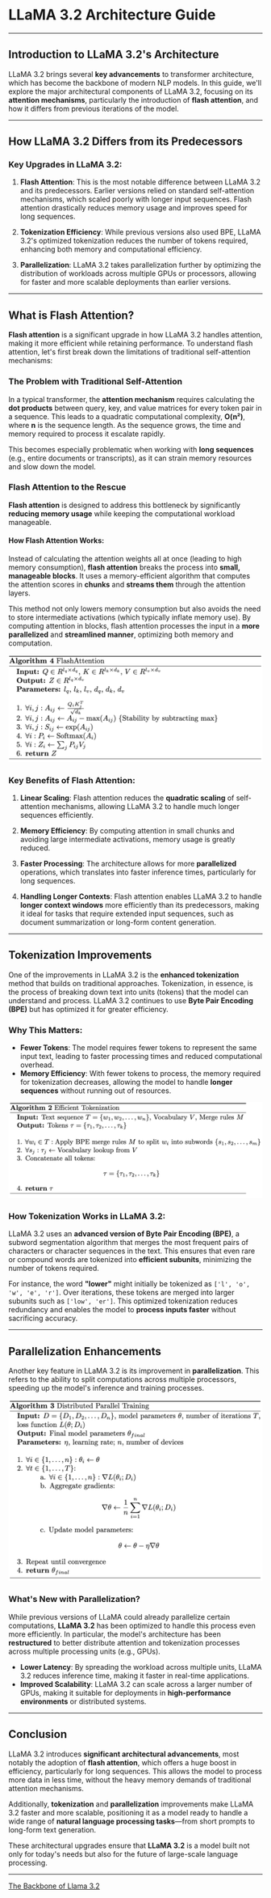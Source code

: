 
# LLaMA 3.2 Architecture Guide

---

## Introduction to LLaMA 3.2's Architecture

LLaMA 3.2 brings several **key advancements** to transformer architecture, which has become the backbone of modern NLP models. In this guide, we'll explore the major architectural components of LLaMA 3.2, focusing on its **attention mechanisms**, particularly the introduction of **flash attention**, and how it differs from previous iterations of the model.

---

## How LLaMA 3.2 Differs from its Predecessors

### Key Upgrades in LLaMA 3.2:

1. **Flash Attention**: This is the most notable difference between LLaMA 3.2 and its predecessors. Earlier versions relied on standard self-attention mechanisms, which scaled poorly with longer input sequences. Flash attention drastically reduces memory usage and improves speed for long sequences.

2. **Tokenization Efficiency**: While previous versions also used BPE, LLaMA 3.2's optimized tokenization reduces the number of tokens required, enhancing both memory and computational efficiency.

3. **Parallelization**: LLaMA 3.2 takes parallelization further by optimizing the distribution of workloads across multiple GPUs or processors, allowing for faster and more scalable deployments than earlier versions.

---

## What is Flash Attention?

**Flash attention** is a significant upgrade in how LLaMA 3.2 handles attention, making it more efficient while retaining performance. To understand flash attention, let's first break down the limitations of traditional self-attention mechanisms:

### The Problem with Traditional Self-Attention

In a typical transformer, the **attention mechanism** requires calculating the **dot products** between query, key, and value matrices for every token pair in a sequence. This leads to a quadratic computational complexity, **O(n²)**, where **n** is the sequence length. As the sequence grows, the time and memory required to process it escalate rapidly.

This becomes especially problematic when working with **long sequences** (e.g., entire documents or transcripts), as it can strain memory resources and slow down the model.

### Flash Attention to the Rescue

**Flash attention** is designed to address this bottleneck by significantly **reducing memory usage** while keeping the computational workload manageable.

#### How Flash Attention Works:
Instead of calculating the attention weights all at once (leading to high memory consumption), **flash attention** breaks the process into **small, manageable blocks**. It uses a memory-efficient algorithm that computes the attention scores in **chunks** and **streams them** through the attention layers.

This method not only lowers memory consumption but also avoids the need to store intermediate activations (which typically inflate memory use). By computing attention in blocks, flash attention processes the input in a **more parallelized** and **streamlined manner**, optimizing both memory and computation.

![alt text](images/image-4.png)

### Key Benefits of Flash Attention:

1. **Linear Scaling**: Flash attention reduces the **quadratic scaling** of self-attention mechanisms, allowing LLaMA 3.2 to handle much longer sequences efficiently.
   
2. **Memory Efficiency**: By computing attention in small chunks and avoiding large intermediate activations, memory usage is greatly reduced.

3. **Faster Processing**: The architecture allows for more **parallelized** operations, which translates into faster inference times, particularly for long sequences.

4. **Handling Longer Contexts**: Flash attention enables LLaMA 3.2 to handle **longer context windows** more efficiently than its predecessors, making it ideal for tasks that require extended input sequences, such as document summarization or long-form content generation.

---

## Tokenization Improvements

One of the improvements in LLaMA 3.2 is the **enhanced tokenization** method that builds on traditional approaches. Tokenization, in essence, is the process of breaking down text into units (tokens) that the model can understand and process. LLaMA 3.2 continues to use **Byte Pair Encoding (BPE)** but has optimized it for greater efficiency.

### Why This Matters:
- **Fewer Tokens**: The model requires fewer tokens to represent the same input text, leading to faster processing times and reduced computational overhead.
- **Memory Efficiency**: With fewer tokens to process, the memory required for tokenization decreases, allowing the model to handle **longer sequences** without running out of resources.

![alt text](images/image-2.png)

### How Tokenization Works in LLaMA 3.2:

LLaMA 3.2 uses an **advanced version of Byte Pair Encoding (BPE)**, a subword segmentation algorithm that merges the most frequent pairs of characters or character sequences in the text. This ensures that even rare or compound words are tokenized into **efficient subunits**, minimizing the number of tokens required.

For instance, the word **"lower"** might initially be tokenized as `['l', 'o', 'w', 'e', 'r']`. Over iterations, these tokens are merged into larger subunits such as `['low', 'er']`. This optimized tokenization reduces redundancy and enables the model to **process inputs faster** without sacrificing accuracy.

---

## Parallelization Enhancements

Another key feature in LLaMA 3.2 is its improvement in **parallelization**. This refers to the ability to split computations across multiple processors, speeding up the model's inference and training processes.

![alt text](images/image-3.png)

### What's New with Parallelization?

While previous versions of LLaMA could already parallelize certain computations, **LLaMA 3.2** has been optimized to handle this process even more efficiently. In particular, the model's architecture has been **restructured** to better distribute attention and tokenization processes across multiple processing units (e.g., GPUs).

- **Lower Latency**: By spreading the workload across multiple units, LLaMA 3.2 reduces inference time, making it faster in real-time applications.
- **Improved Scalability**: LLaMA 3.2 can scale across a larger number of GPUs, making it suitable for deployments in **high-performance environments** or distributed systems.

---

## Conclusion

LLaMA 3.2 introduces **significant architectural advancements**, most notably the adoption of **flash attention**, which offers a huge boost in efficiency, particularly for long sequences. This allows the model to process more data in less time, without the heavy memory demands of traditional attention mechanisms. 

Additionally, **tokenization** and **parallelization** improvements make LLaMA 3.2 faster and more scalable, positioning it as a model ready to handle a wide range of **natural language processing tasks**—from short prompts to long-form text generation.

These architectural upgrades ensure that **LLaMA 3.2** is a model built not only for today's needs but also for the future of large-scale language processing.

---

[The Backbone of Llama 3.2](./02_llama-satck.md)